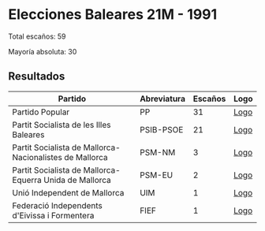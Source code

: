 # Elecciones Baleares 21M - 1991

Total escaños: 59

Mayoría absoluta: 30

## Resultados

| Partido | Abreviatura | Escaños | Logo |
| - | - | - | - |
| Partido Popular | PP | 31 | [Logo](https://github.com/playzzz/Pactos/blob/master/Logos/PP.jpg?raw=true)
| Partit Socialista de les Illes Baleares | PSIB-PSOE | 21 | [Logo](https://github.com/playzzz/Pactos/blob/master/Logos/PSOE.jpg?raw=true)
| Partit Socialista de Mallorca-Nacionalistes de Mallorca | PSM-NM | 3 | [Logo](https://github.com/playzzz/Pactos/blob/master/Logos/PSOE.jpg?raw=true)
| Partit Socialista de Mallorca-Equerra Unida de Mallorca | PSM-EU | 2 | [Logo](https://github.com/playzzz/Pactos/blob/master/Logos/PSOE.jpg?raw=true)
| Unió Independent de Mallorca | UIM | 1 | [Logo](https://github.com/playzzz/Pactos/blob/master/Logos/UIM.jpg?raw=true)
| Federació Independents d'Eivissa i Formentera | FIEF | 1 | [Logo](https://github.com/playzzz/Pactos/blob/master/Logos/FIEF.jpg?raw=true)
